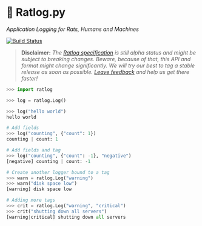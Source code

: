 # :rat: Ratlog.py

_Application Logging for Rats, Humans and Machines_

[![Build Status](https://travis-ci.org/alxwrd/ratlog.py.svg?branch=master)](https://travis-ci.org/alxwrd/ratlog.py)

> **Disclaimer:**
_The [Ratlog specification](https://github.com/ratlog/ratlog.github.io) is
still alpha status and might be subject to breaking changes. Beware,
because of that, this API and format might change significantly. We will
try our best to tag a stable release as soon as possible.
[Leave feedback](https://github.com/alxwrd/ratlog.py/issues) and help us
get there faster!_

```python
>>> import ratlog

>>> log = ratlog.Log()

>>> log("hello world")
hello world

# Add fields
>>> log("counting", {"count": 1})
counting | count: 1

# Add fields and tag
>>> log("counting", {"count": -1}, "negative")
[negative] counting | count: -1

# Create another logger bound to a tag
>>> warn = ratlog.Log("warning")
>>> warn("disk space low")
[warning] disk space low

# Adding more tags
>>> crit = ratlog.Log("warning", "critical")
>>> crit("shutting down all servers")
[warning|critical] shutting down all servers
```

